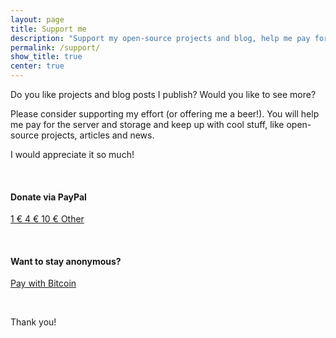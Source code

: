 ```yaml
---
layout: page
title: Support me
description: "Support my open-source projects and blog, help me pay for server and storage"
permalink: /support/
show_title: true
center: true
---
```


Do you like projects and blog posts I publish? Would you like to see more?

Please consider supporting my effort (or offering me a beer!). You will help me pay for the server and storage and keep up with cool stuff, like open-source projects, articles and news.

I would appreciate it so much!

<br>

#### Donate via PayPal

<p>
    <a class="btn btn-big btn-default" href="{{ site.data.payments['paypal'] }}/1">
        <i class="fa fa-paypal" aria-hidden="true"></i> 1 &euro;
    </a>
    <a class="btn btn-big btn-default" href="{{ site.data.payments['paypal'] }}/4">
        <i class="fa fa-paypal" aria-hidden="true"></i> 4 &euro;
    </a>
    <a class="btn btn-big btn-default" href="{{ site.data.payments['paypal'] }}/10">
        <i class="fa fa-paypal" aria-hidden="true"></i> 10 &euro;
    </a>
    <a class="btn btn-big btn-default" href="{{ site.data.payments['paypal'] }}">
        <i class="fa fa-paypal" aria-hidden="true"></i> Other
    </a>
</p>

<br>

#### Want to stay anonymous?

<p>
    <a class="btn btn-big btn-default" href="{{ site.data.payments['coinbase'] }}">
        <i class="fa fa-btc" aria-hidden="true"></i> Pay with Bitcoin
    </a>
</p>

<br>

Thank you!
